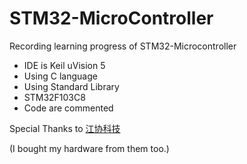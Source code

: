 # STM32-MicroController

Recording learning progress of STM32-Microcontroller

-   IDE is Keil uVision 5
-   Using C language
-   Using Standard Library
-   STM32F103C8
-   Code are commented

Special Thanks to  [江协科技](https://jiangxiekeji.com/index.html)

(I bought my hardware from them too.) 

